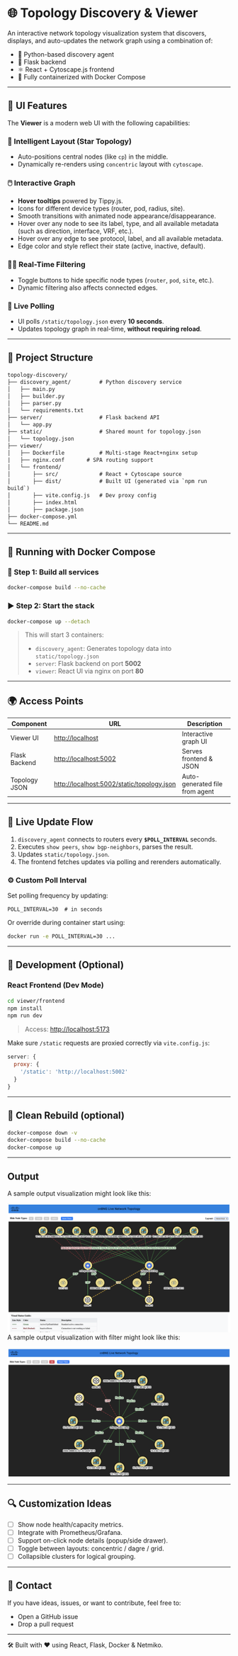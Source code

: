# 🌐 Topology Discovery & Viewer

An interactive network topology visualization system that discovers, displays, and auto-updates the network graph using a combination of:

- 🐍 Python-based discovery agent
- 🧩 Flask backend
- ⚛️ React + Cytoscape.js frontend
- 🐳 Fully containerized with Docker Compose

---

## 📸 UI Features

The **Viewer** is a modern web UI with the following capabilities:

### 🧠 Intelligent Layout (Star Topology)
- Auto-positions central nodes (like `cp`) in the middle.
- Dynamically re-renders using `concentric` layout with `cytoscape`.

### 🖱️ Interactive Graph
- **Hover tooltips** powered by Tippy.js.
- Icons for different device types (router, pod, radius, site).
- Smooth transitions with animated node appearance/disappearance.
- Hover over any node to see its label, type, and all available metadata (such as direction, interface, VRF, etc.).
- Hover over any edge to see protocol, label, and all available metadata.
- Edge color and style reflect their state (active, inactive, default).

### 🕵️‍♀️ Real-Time Filtering
- Toggle buttons to hide specific node types (`router`, `pod`, `site`, etc.).
- Dynamic filtering also affects connected edges.

### 🔄 Live Polling
- UI polls `/static/topology.json` every **10 seconds**.
- Updates topology graph in real-time, **without requiring reload**.

---

## 📁 Project Structure

```
topology-discovery/
├── discovery_agent/         # Python discovery service
│   ├── main.py
│   ├── builder.py
│   ├── parser.py
│   └── requirements.txt
├── server/                  # Flask backend API
│   └── app.py
├── static/                  # Shared mount for topology.json
│   └── topology.json
├── viewer/
│   ├── Dockerfile           # Multi-stage React+nginx setup
|   ├── nginx.conf       # SPA routing support
│   └── frontend/
│       ├── src/             # React + Cytoscape source
│       ├── dist/            # Built UI (generated via `npm run build`)
│       ├── vite.config.js   # Dev proxy config
│       ├── index.html
│       ├── package.json
├── docker-compose.yml
└── README.md
```

---

## 🐳 Running with Docker Compose

### 🧱 Step 1: Build all services

```bash
docker-compose build --no-cache
```

### ▶️ Step 2: Start the stack

```bash
docker-compose up --detach
```

> This will start 3 containers:
> - `discovery_agent`: Generates topology data into `static/topology.json`
> - `server`: Flask backend on port **5002**
> - `viewer`: React UI via nginx on port **80**

---

## 🌍 Access Points

| Component     | URL                            | Description                          |
|---------------|---------------------------------|--------------------------------------|
| Viewer UI     | [http://localhost](http://localhost)       | Interactive graph UI                |
| Flask Backend | [http://localhost:5002](http://localhost:5002) | Serves frontend & JSON              |
| Topology JSON | [http://localhost:5002/static/topology.json](http://localhost:5002/static/topology.json) | Auto-generated file from agent |

---

## 🔁 Live Update Flow

1. `discovery_agent` connects to routers every **`$POLL_INTERVAL`** seconds.
2. Executes `show peers`, `show bgp-neighbors`, parses the result.
3. Updates `static/topology.json`.
4. The frontend fetches updates via polling and rerenders automatically.

### ⚙️ Custom Poll Interval

Set polling frequency by updating:

```env
POLL_INTERVAL=30  # in seconds
```

Or override during container start using:

```bash
docker run -e POLL_INTERVAL=30 ...
```

---

## 🧪 Development (Optional)

### React Frontend (Dev Mode)

```bash
cd viewer/frontend
npm install
npm run dev
```

> Access: [http://localhost:5173](http://localhost:5173)

Make sure `/static` requests are proxied correctly via `vite.config.js`:

```js
server: {
  proxy: {
    '/static': 'http://localhost:5002'
  }
}
```

---

## 🧼 Clean Rebuild (optional)

```bash
docker-compose down -v
docker-compose build --no-cache
docker-compose up
```

---

## Output

A sample output visualization might look like this:

![Sample Topology Output](topology.png)
A sample output visualization with filter might look like this:

![Sample Topology Filter Output](filter.png)

---

## 🔍 Customization Ideas

- [ ] Show node health/capacity metrics.
- [ ] Integrate with Prometheus/Grafana.
- [ ] Support on-click node details (popup/side drawer).
- [ ] Toggle between layouts: concentric / dagre / grid.
- [ ] Collapsible clusters for logical grouping.

---

## 💬 Contact

If you have ideas, issues, or want to contribute, feel free to:
- Open a GitHub issue
- Drop a pull request

---

🛠️ Built with ❤️ using React, Flask, Docker & Netmiko.